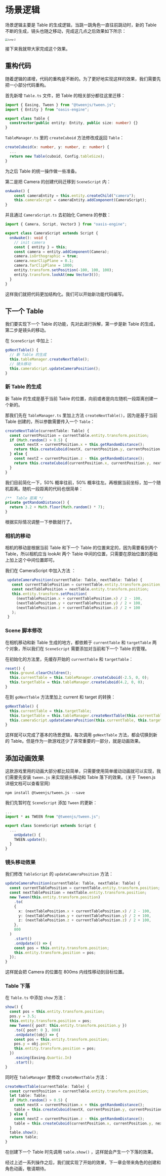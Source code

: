 # 场景逻辑

场景逻辑主要是 Table 的生成逻辑，当跳一跳角色一直往前跳动时，新的 Table 不断的生成，镜头也随之移动，完成这几点之后效果如下所示：

<img src="/Users/husong/blog/Jump-2.gif" alt="Jump-2" style="zoom:50%;" />



接下来我就带大家完成这个效果。



## 重构代码

随着逻辑的递增，代码的重构是不断的。为了更好地实现这样的效果，我们需要先把一小部分代码重构。

首先新增 `Table.ts` 文件，把 Table 的相关部分都往这里迁移：

```typescript
import { Easing, Tween } from "@tweenjs/tween.js";
import { Entity } from "oasis-engine";

export class Table {
  constructor(public entity: Entity, public size: number) {}
}

```

`TableManager.ts` 里的 `createCuboid` 方法修改成返回 `Table`：

```typescript
createCuboid(x: number, y: number, z: number) {
  ...
  return new Table(cuboid, Config.tableSize);
}
```

为之后 Table 的统一操作做一些准备。



第二是把 Camera 的创建代码迁移到 `SceneScript` 内：

```typescript
onAwake() { 
	const cameraEntity = this.entity.createChild("camera");
	this.cameraScript = cameraEntity.addComponent(CameraScript);
}
```

并且通过 `CameraScript.ts` 去初始化 Camera 的参数：

```typescript
import { Camera, Script, Vector3 } from "oasis-engine";

export class CameraScript extends Script {
  onAwake(): void {
    // init camera
    const { entity } = this;
    const camera = entity.addComponent(Camera);
    camera.isOrthographic = true;
    camera.nearClipPlane = 0.1;
    camera.farClipPlane = 1000;
    entity.transform.setPosition(-100, 100, 100);
    entity.transform.lookAt(new Vector3());
  }
}

```

这样我们就把代码更加结构化。我们可以开始新功能代码编写。



## 下一个 Table

我们要实现下一个 Table 的功能，先对此进行拆解，第一步是新 Table 的生成，第二步是镜头的移动。

在 `SceneScript` 中加上：

```typescript
goNextTable() {
  // 新 Table 的生成
  this.tableManager.createNextTable();
  // 镜头移动
  this.cameraScript.updateCameraPosition();
}
```



### 新 Table 的生成

新 Table 的生成是基于当前 Table 的位置，向前或者是向左随机一段距离创建一个新的。

那我们先在 `TableManager.ts` 里加上方法 `createNextTable()`，因为是基于当前 Table 创建的，所以参数需要传入一个 `Table`：

```typescript
createNextTable(currentTable: Table) {
  const currentPosition = currentTable.entity.transform.position;
  if (Math.random() > 0.5) {
    const nextX = currentPosition.x + this.getRandomDistance();
    return this.createCuboid(nextX, currentPosition.y, currentPosition.z);
  } else {
    const nextZ = currentPosition.z - this.getRandomDistance();
    return this.createCuboid(currentPosition.x, currentPosition.y, nextZ);
  }
}
```

我们目前简化一下，50% 概率往前，50% 概率往左。再根据当前坐标，加一个随机距离。随机一段距离的代码也很简单：

```typescript
/**  Table 距离 */
private getRandomDistance() {
  return 3.2 + Math.floor(Math.random() * 7);
}
```

根据实际情况调整一下参数就行了。



### 相机的移动

相机的移动是根据当前 Table 和下一个 Table 的位置来定的，因为需要看到两个 Table，所以相机应当 lookAt 两个 Table 中间的位置，只需要在原始位置的基础上加上这个中间位置即可。

我们在 CameraScript 中加入方法 ：

```typescript
 updateCameraPosition(currentTable: Table, nextTable: Table) {
   const currentTablePosition = currentTable.entity.transform.position;
   const nextTablePosition = nextTable.entity.transform.position;
   this.entity.transform.setPosition(
     (nextTablePosition.x + currentTablePosition.x) / 2 - 100,
     (nextTablePosition.y + currentTablePosition.y) / 2 + 100,
     (nextTablePosition.z + currentTablePosition.z) / 2 + 100
   );
 }
```



### Scene 脚本修改

在相机移动和新 Table 生成的地方，都依赖于 `currentTable` 和 `targetTable` 两个对象，所以我们在 `SceneScript` 需要添加对当前和下一个 Table 的管理。

在初始化的方法里，先缓存开始的 `currentTable` 和 `targetTable`：

```typescript
reset() {
  this.ground.clearChildren();
  this.currentTable = this.tableManager.createCuboid(-2.5, 0, 0);
  this.targetTable = this.tableManager.createCuboid(4.2, 0, 0);
}
```

在到 `goNextTable` 方法里加上 current 和 target 的转换：

```typescript
goNextTable() {
  this.currentTable = this.targetTable;
  this.targetTable = this.tableManager.createNextTable(this.currentTable);
  this.cameraScript.updateCameraPosition(this.currentTable, this.targetTable);
}
```



这样就可以完成了基本的场景逻辑，每次调用 `goNextTable` 方法，都会切换到新的 Table。但是作为一款游戏还少了非常重要的一部分，就是动画效果。



## 添加动画效果

这款游戏里用的动画大部分都比较简单，只需要使用简单缓动动画就可以实现，我们需要先安装 `tween.js` 来实现镜头移动和 Table 落下的效果。（关于 Tween.js 详细文档可以查看官网）

```shell
npm install @tweenjs/tween.js --save
```



我们先暂时在 `SceneScript` 添加 `Tween` 的更新：

```typescript
...
import * as TWEEN from "@tweenjs/tween.js";

export class SceneScript extends Script {
  ...
	onUpdate() {
    TWEEN.update();
  }
}
```



### 镜头移动效果

我们修改 `TableScript` 的 `updateCameraPosition` 方法：

```typescript
updateCameraPosition(currentTable: Table, nextTable: Table) {
  const currentTablePosition = currentTable.entity.transform.position;
  const nextTablePosition = nextTable.entity.transform.position;
  new Tween(this.entity.transform.position)
    .to(
    {
      x: (nextTablePosition.x + currentTablePosition.x) / 2 - 100,
      y: (nextTablePosition.y + currentTablePosition.y) / 2 + 100,
      z: (nextTablePosition.z + currentTablePosition.z) / 2 + 100,
    },
    800
  )
    .start()
    .onUpdate(() => {
    const pos = this.entity.transform.position;
    this.entity.transform.position = pos;
  });
}
```

这样就会把 Camera 的位置在 800ms 内线性移动到目标位置。



### Table 下落

在 `Table.ts` 中添加 `show` 方法：

```typescript
show() {
  const pos = this.entity.transform.position;
  pos.y = 3.5;
  this.entity.transform.position = pos;
  new Tween({ posY: this.entity.transform.position.y })
    .to({ posY: 0 }, 800)
    .onUpdate((obj) => {
    const pos = this.entity.transform.position;
    pos.y = obj.posY;
    this.entity.transform.position = pos;
  })
    .easing(Easing.Quartic.In)
    .start();
}
```

同时在 `TableManager` 里修改 `createNextTable` 方法：

```typescript
createNextTable(currentTable: Table) {
  const currentPosition = currentTable.entity.transform.position;
  let table: Table;
  if (Math.random() > 0.5) {
    const nextX = currentPosition.x + this.getRandomDistance();
    table = this.createCuboid(nextX, currentPosition.y, currentPosition.z);
  } else {
    const nextZ = currentPosition.z - this.getRandomDistance();
    table = this.createCuboid(currentPosition.x, currentPosition.y, nextZ);
  }
  table.show();
  return table;
}
```

在创建下一个 Table 时先调用 `table.show()` ，这样就会产生一个下落的效果。



经过上述一系列操作之后，我们就实现了开始的效果，下一章会带来角色的创建和角色动画，敬请期待。